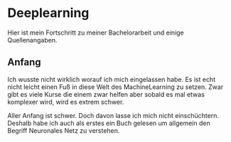 # Deeplearning

Hier ist mein Fortschritt zu meiner Bachelorarbeit und einige Quellenangaben.

## Anfang

Ich wusste nicht wirklich worauf ich mich eingelassen habe. Es ist echt nicht leicht einen Fuß in diese Welt des MachineLearning zu setzen. Zwar gibt es viele Kurse die einem zwar helfen aber sobald es mal etwas komplexer wird, wird es extrem schwer.

Aller Anfang ist schwer. Doch davon lasse ich mich nicht einschüchtern. Deshalb habe ich auch als erstes ein Buch gelesen um allgemein den Begriff Neuronales Netz zu verstehen.
 
